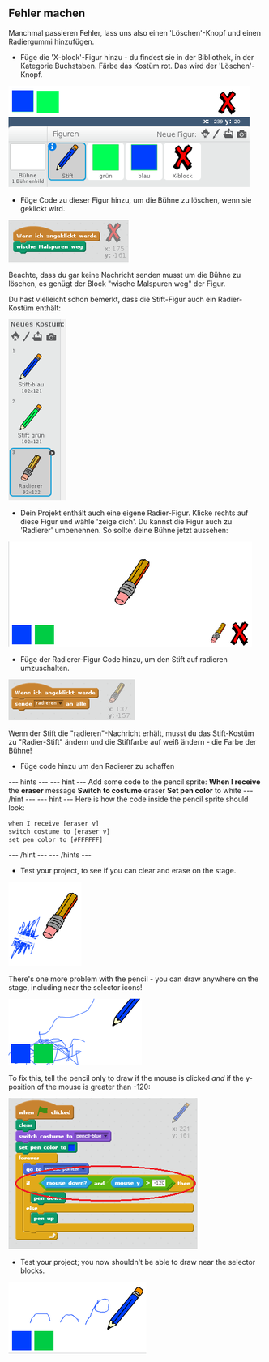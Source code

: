 ## Fehler machen

Manchmal passieren Fehler, lass uns also einen 'Löschen'-Knopf und einen Radiergummi hinzufügen.

+ Füge die 'X-block'-Figur hinzu - du findest sie in der Bibliothek, in der Kategorie Buchstaben. Färbe das Kostüm rot. Das wird der 'Löschen'-Knopf.

![screenshot](images/paint-x.png)

+ Füge Code zu dieser Figur hinzu, um die Bühne zu löschen, wenn sie geklickt wird.

![Clear stage](images/clear-stage.png)

Beachte, dass du gar keine Nachricht senden musst um die Bühne zu löschen, es genügt der Block "wische Malspuren weg" der Figur.

Du hast vielleicht schon bemerkt, dass die Stift-Figur auch ein Radier-Kostüm enthält:

![screenshot](images/paint-eraser-costume.png)

+ Dein Projekt enthält auch eine eigene Radier-Figur. Klicke rechts auf diese Figur und wähle 'zeige dich'. Du kannst die Figur auch zu 'Radierer' umbenennen. So sollte deine Bühne jetzt aussehen:

![screenshot](images/paint-eraser-stage.png)

+ Füge der Radierer-Figur Code hinzu, um den Stift auf radieren umzuschalten.

![Broadcast eraser](images/broadcast-eraser.png)

Wenn der Stift die "radieren"-Nachricht erhält, musst du das Stift-Kostüm zu "Radier-Stift" ändern und die Stiftfarbe auf weiß ändern - die Farbe der Bühne!

+ Füge code hinzu um den Radierer zu schaffen

\--- hints \--- \--- hint \--- Add some code to the pencil sprite: **When I receive** the **eraser** message **Switch to costume** eraser **Set pen color** to white \--- /hint \--- \--- hint \--- Here is how the code inside the pencil sprite should look:

```blocks
when I receive [eraser v]
switch costume to [eraser v]
set pen color to [#FFFFFF]
```

\--- /hint \--- \--- /hints \---

+ Test your project, to see if you can clear and erase on the stage.

![screenshot](images/paint-erase-test.png)

There's one more problem with the pencil - you can draw anywhere on the stage, including near the selector icons!

![screenshot](images/paint-draw-problem.png)

To fix this, tell the pencil only to draw if the mouse is clicked *and* if the y-position of the mouse is greater than -120:

![screenshot](images/pencil-gt-code.png)

+ Test your project; you now shouldn't be able to draw near the selector blocks.

![screenshot](images/paint-fixed.png)